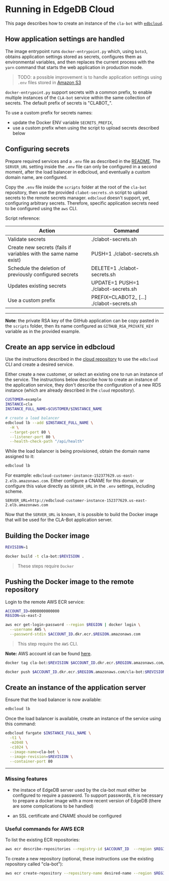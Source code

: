 # Running in EdgeDB Cloud

This page describes how to create an instance of the
`cla-bot` with [`edbcloud`](https://github.com/edgedb/cloud/).

## How application settings are handled

The image entrypoint runs `docker-entrypoint.py` which, using `boto3`, obtains
application settings stored as secrets, configures them as environmental
variables, and then replaces the current process with the `yarn` command that
starts the web application in production mode.

> TODO: a possible improvement is to handle application settings using `.env`
> files stored in [Amazon S3](https://docs.aws.amazon.com/AmazonECS/latest/developerguide/taskdef-envfiles.html)

`docker-entrypoint.py` support secrets with a common prefix, to enable multiple
instances of the `CLA-bot` service within the same collection of secrets.
The default prefix of secrets is "CLABOT\_".

To use a custom prefix for secrets names:
* update the Docker ENV variable `SECRETS_PREFIX`,
* use a custom prefix when using the script to upload secrets described below

## Configuring secrets

Prepare required services and a `.env` file as described in the [README](./README.md).
The `SERVER_URL` setting inside the `.env` file can only be configured in a
second moment, after the load balancer in edbcloud, and eventually a custom
domain name, are configured.

Copy the `.env` file inside the `scripts` folder at the root of the `cla-bot`
repository, then use the provided `clabot-secrets.sh` script to upload secrets
to the remote secrets manager. `edbcloud` doesn't support, yet, configuring
arbitrary secrets. Therefore, specific application secrets need to be
configured using the `aws` CLI.

Script reference:

| Action                                                           | Command                                   |
| ---------------------------------------------------------------- | ----------------------------------------- |
| Validate secrets                                                 | ./clabot-secrets.sh                       |
| Create new secrets (fails if variables with the same name exist) | PUSH=1 ./clabot-secrets.sh                |
| Schedule the deletion of previously configured secrets           | DELETE=1 ./clabot-secrets.sh              |
| Updates existing secrets                                         | UPDATE=1 PUSH=1 ./clabot-secrets.sh       |
| Use a custom prefix                                              | PREFIX=CLABOT2_ [...] ./clabot-secrets.sh |

---

**Note**: the private RSA key of the GitHub application can be copy pasted in
the `scripts` folder, then its name configured as `GITHUB_RSA_PRIVATE_KEY`
variable as in the provided example.

## Create an app service in edbcloud

Use the instructions described in the
[cloud repository](https://github.com/edgedb/cloud/blob/master/mvp/README.md)
to use the `edbcloud` CLI and create a desired service.

Either create a new customer, or select an existing one to run an instance of
the service. The instructions below describe how to create an instance of the
application service, they don't describe the configuration of a new RDS
instance (which are already described in the `cloud` repository).

```bash
CUSTOMER=example
INSTANCE=cla
INSTANCE_FULL_NAME=$CUSTOMER/$INSTANCE_NAME

# create a load balancer
edbcloud lb --add $INSTANCE_FULL_NAME \
  -H \
  --target-port 80 \
  --listener-port 80 \
  --health-check-path "/api/health"
```

While the load balancer is being provisioned, obtain the domain name assigned
to it:

```bash
edbcloud lb
```

For example: `edbcloud-customer-instance-152377629.us-east-2.elb.amazonaws.com`.
Either configure a CNAME for this domain, or configure this value directly as
`SERVER_URL` in the `.env` settings, including scheme.

```
SERVER_URL=http://edbcloud-customer-instance-152377629.us-east-2.elb.amazonaws.com
```

Now that the `SERVER_URL` is known, it is possible to build the Docker image
that will be used for the CLA-Bot application server.

## Building the Docker image

```bash
REVISION=1

docker build -t cla-bot:$REVISION .
```

> These steps require `Docker`

## Pushing the Docker image to the remote repository

Login to the remote AWS ECR service:

```bash
ACCOUNT_ID=0000000000000
REGION=us-east-2

aws ecr get-login-password --region $REGION | docker login \
  --username AWS \
  --password-stdin $ACCOUNT_ID.dkr.ecr.$REGION.amazonaws.com
```

> This step require the `AWS` CLI.

**Note:** AWS account id can be found [here](https://console.aws.amazon.com/iam/home?#/security_credentials?credentials=iam).

```bash
docker tag cla-bot:$REVISION $ACCOUNT_ID.dkr.ecr.$REGION.amazonaws.com/cla-bot:$REVISION

docker push $ACCOUNT_ID.dkr.ecr.$REGION.amazonaws.com/cla-bot:$REVISION
```

## Create an instance of the application server

Ensure that the load balancer is now available:

```bash
edbcloud lb
```

Once the load balancer is available, create an instance of the service using
this command:

```bash
edbcloud fargate $INSTANCE_FULL_NAME \
  -t1 \
  -m2048 \
  -c1024 \
  --image-name=cla-bot \
  --image-revision=$REVISION \
  --container-port 80
```

---

### Missing features

- the instace of EdgeDB server used by the cla-bot must either be configured
  to require a password. To support passwords, it is necessary to prepare
  a docker image with a more recent version of EdgeDB (there are some
  complications to be handled)

- an SSL certificate and CNAME should be configured

### Useful commands for AWS ECR

To list the existing ECR repositories:

```bash
aws ecr describe-repositories --registry-id $ACCOUNT_ID  --region $REGION
```

To create a new repository (optional, these instructions use the existing
repository called "cla-bot"):

```bash
aws ecr create-repository --repository-name desired-name --region $REGION
```
